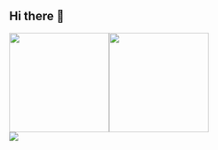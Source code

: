 ## Hi there 👋

<div style="display: flex; align-items: center;">
  <img src="https://github-readme-stats.vercel.app/api?username=psi7218&show_icons=true&theme=radical" height="180">
  <a href="https://solved.ac/psi7218">
    <img src="http://mazassumnida.wtf/api/v2/generate_badge?boj=psi7218" height="180">
  </a>
</div>
<img src="https://activity-graph.herokuapp.com/graph?username=psi7218&theme=redical">
